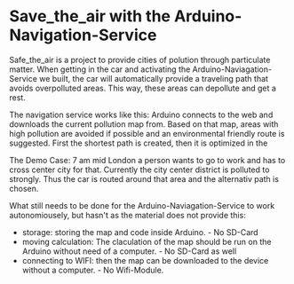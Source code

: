 # Save_the_air with the Arduino-Navigation-Service

Safe_the_air is a project to provide cities of polution through particulate matter. When getting in the car and activating the Arduino-Naviagation-Service we built, the car will automatically provide a traveling path that avoids overpolluted areas. This way, these areas can depollute and get a rest. 

The navigation service works like this:
Arduino connects to the web and downloads the current pollution map from. Based on that map, areas with high pollution are avoided if possible and an environmental friendly route is suggested. First the shortest path is created, then it is optimized in the 

The Demo Case:
7 am mid London a person wants to go to work and has to cross center city for that. Currently the city center district is polluted to strongly. Thus the car is routed around that area and the alternativ path is chosen.

What still needs to be done for the Arduino-Naviagation-Service to work autonomiousely, but hasn't as the material does not provide this: 
- storage: storing the map and code inside Arduino. - No SD-Card
- moving calculation: The claculation of the map should be run on the Arduino without need of a computer. - No SD-Card as well
- connecting to WIFI: then the map can be downloaded to the device without a computer. - No Wifi-Module.
